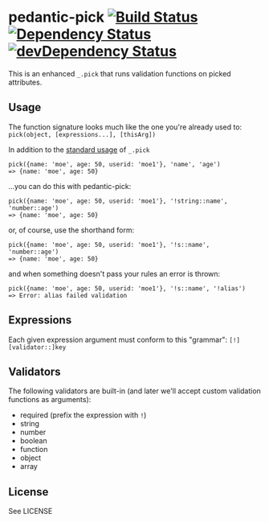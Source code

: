 pedantic-pick [![Build Status](https://travis-ci.org/notatestuser/pedantic-pick.png)](https://travis-ci.org/notatestuser/pedantic-pick) [![Dependency Status](https://david-dm.org/notatestuser/pedantic-pick.png)](https://david-dm.org/notatestuser/pedantic-pick) [![devDependency Status](https://david-dm.org/notatestuser/pedantic-pick/dev-status.png)](https://david-dm.org/notatestuser/pedantic-pick#info=devDependencies)
=============
This is an enhanced `_.pick` that runs validation functions on picked attributes.

## Usage
The function signature looks much like the one you're already used to: `pick(object, [expressions...], [thisArg])`

In addition to the [standard usage](http://underscorejs.org/#pick) of `_.pick`
```
pick({name: 'moe', age: 50, userid: 'moe1'}, 'name', 'age')
=> {name: 'moe', age: 50}
```
...you can do this with pedantic-pick:
```
pick({name: 'moe', age: 50, userid: 'moe1'}, '!string::name', 'number::age')
=> {name: 'moe', age: 50}
```
or, of course, use the shorthand form:
```
pick({name: 'moe', age: 50, userid: 'moe1'}, '!s::name', 'number::age')
=> {name: 'moe', age: 50}
```
and when something doesn't pass your rules an error is thrown:
```
pick({name: 'moe', age: 50, userid: 'moe1'}, '!s::name', '!alias')
=> Error: alias failed validation
```

## Expressions
Each given expression argument must conform to this "grammar": `[!][validator::]key`

## Validators
The following validators are built-in (and later we'll accept custom validation functions as arguments):

* required (prefix the expression with `!`)
* string
* number
* boolean
* function
* object
* array

## License
See LICENSE

